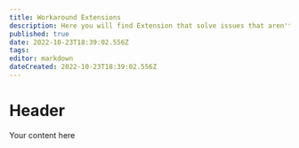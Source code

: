 ```yaml
---
title: Workaround Extensions
description: Here you will find Extension that solve issues that aren't native to Streamer.bot
published: true
date: 2022-10-23T18:39:02.556Z
tags: 
editor: markdown
dateCreated: 2022-10-23T18:39:02.556Z
---
```


# Header
Your content here